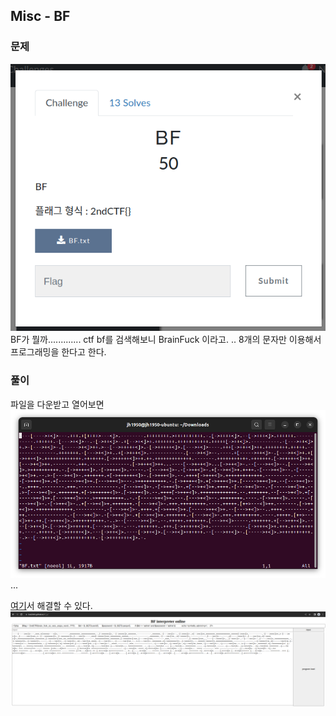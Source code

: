 ## Misc - BF

### 문제
![Misc - BF](/img/bf-0.png)  
BF가 뭘까.............
ctf bf를 검색해보니 BrainFuck 이라고. .. 8개의 문자만 이용해서 프로그래밍을 한다고 한다.

### 풀이
파일을 다운받고 열어보면  
![BF.txt](/img/bf-1.png)  
...

[여기](//kcal2845.github.io/bf_js/)서 해결할 수 있다.
![kcal2845.github.io/bf_js/](/img/bf-2.png)  
